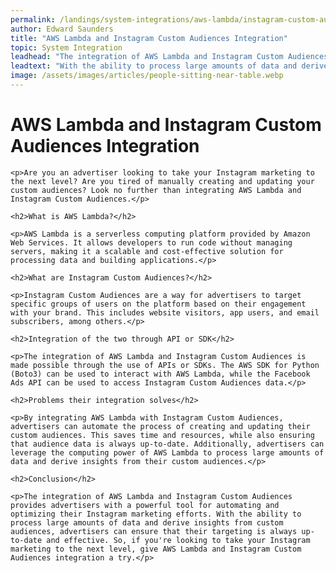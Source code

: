 ```yaml
---
permalink: /landings/system-integrations/aws-lambda/instagram-custom-audiences
author: Edward Saunders
title: "AWS Lambda and Instagram Custom Audiences Integration"
topic: System Integration
leadhead: "The integration of AWS Lambda and Instagram Custom Audiences provides advertisers with a powerful tool for automating and optimizing their Instagram marketing efforts"
leadtext: "With the ability to process large amounts of data and derive insights from custom audiences, advertisers can ensure that their targeting is always up-to-date and effective. So, if you're looking to take your Instagram marketing to the next level, give AWS Lambda and Instagram Custom Audiences integration a try."
image: /assets/images/articles/people-sitting-near-table.webp
---
```

<div class="arttext">    <h1>AWS Lambda and Instagram Custom Audiences Integration</h1>

    <p>Are you an advertiser looking to take your Instagram marketing to the next level? Are you tired of manually creating and updating your custom audiences? Look no further than integrating AWS Lambda and Instagram Custom Audiences.</p>

    <h2>What is AWS Lambda?</h2>

    <p>AWS Lambda is a serverless computing platform provided by Amazon Web Services. It allows developers to run code without managing servers, making it a scalable and cost-effective solution for processing data and building applications.</p>

    <h2>What are Instagram Custom Audiences?</h2>

    <p>Instagram Custom Audiences are a way for advertisers to target specific groups of users on the platform based on their engagement with your brand. This includes website visitors, app users, and email subscribers, among others.</p>

    <h2>Integration of the two through API or SDK</h2>

    <p>The integration of AWS Lambda and Instagram Custom Audiences is made possible through the use of APIs or SDKs. The AWS SDK for Python (Boto3) can be used to interact with AWS Lambda, while the Facebook Ads API can be used to access Instagram Custom Audiences data.</p>

    <h2>Problems their integration solves</h2>

    <p>By integrating AWS Lambda with Instagram Custom Audiences, advertisers can automate the process of creating and updating their custom audiences. This saves time and resources, while also ensuring that audience data is always up-to-date. Additionally, advertisers can leverage the computing power of AWS Lambda to process large amounts of data and derive insights from their custom audiences.</p>

    <h2>Conclusion</h2>

    <p>The integration of AWS Lambda and Instagram Custom Audiences provides advertisers with a powerful tool for automating and optimizing their Instagram marketing efforts. With the ability to process large amounts of data and derive insights from custom audiences, advertisers can ensure that their targeting is always up-to-date and effective. So, if you're looking to take your Instagram marketing to the next level, give AWS Lambda and Instagram Custom Audiences integration a try.</p>
</div>